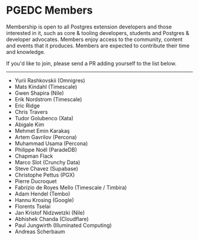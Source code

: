 # PGEDC Members

Membership is open to all Postgres extension developers and those interested in it, such as core & tooling developers, students and Postgres & developer advocates. Members enjoy access to the community, content and events that it produces. Members are expected to contribute their time and knowledge.

If you'd like to join, please send a PR adding yourself to the list below.

---

* Yurii Rashkovskii (Omnigres)
* Mats Kindahl (Timescale)
* Gwen Shapira (Nile)
* Erik Nordstrom (Timescale)
* Eric Ridge
* Chris Travers
* Tudor Golubenco (Xata)
* Abigale Kim
* Mehmet Emin Karakaş
* Artem Gavrilov (Percona)
* Muhammad Usama (Percona)
* Philippe Noël (ParadeDB)
* Chapman Flack
* Marco Slot (Crunchy Data)
* Steve Chavez (Supabase)
* Christophe Pettus (PGX)
* Pierre Ducroquet
* Fabrízio de Royes Mello (Timescale / Timbira)
* Adam Hendel (Tembo)
* Hannu Krosing (Google)
* Florents Tselai
* Jan Kristof Nidzwetzki (Nile)
* Abhishek Chanda (Cloudflare)
* Paul Jungwirth (Illuminated Computing)
* Andreas Scherbaum
